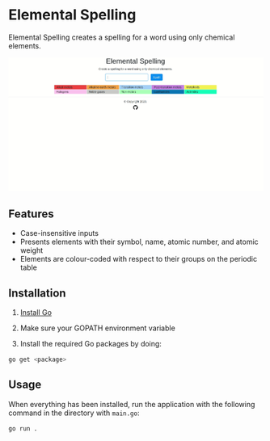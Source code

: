 # Elemental Spelling

Elemental Spelling creates a spelling for a word using only chemical elements.

![elemental spelling example gif](https://raw.githubusercontent.com/anna-liang/elemental-spelling/main/static/spelling-example.gif)

## Features
- Case-insensitive inputs
- Presents elements with their symbol, name, atomic number, and atomic weight
- Elements are colour-coded with respect to their groups on the periodic table

## Installation

1. [Install Go](https://golang.org/doc/install)

2. Make sure your GOPATH environment variable

3. Install the required Go packages by doing:
```bash
go get <package>
```

## Usage

When everything has been installed, run the application with the following command in the directory with `main.go`:
```bash
go run .
```